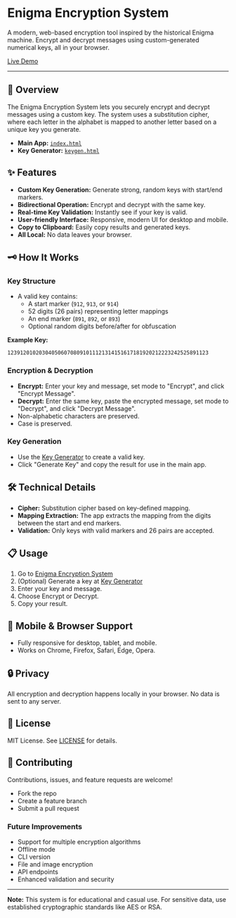 # Enigma Encryption System

A modern, web-based encryption tool inspired by the historical Enigma machine. Encrypt and decrypt messages using custom-generated numerical keys, all in your browser.

[Live Demo](https://naeemsadik.github.io/Enigma/index.html)

---

## 🚀 Overview

The Enigma Encryption System lets you securely encrypt and decrypt messages using a custom key. The system uses a substitution cipher, where each letter in the alphabet is mapped to another letter based on a unique key you generate.

- **Main App:** [`index.html`](index.html)
- **Key Generator:** [`keygen.html`](keygen.html)

## ✨ Features

- **Custom Key Generation:** Generate strong, random keys with start/end markers.
- **Bidirectional Operation:** Encrypt and decrypt with the same key.
- **Real-time Key Validation:** Instantly see if your key is valid.
- **User-friendly Interface:** Responsive, modern UI for desktop and mobile.
- **Copy to Clipboard:** Easily copy results and generated keys.
- **All Local:** No data leaves your browser.

## 🗝️ How It Works

### Key Structure

- A valid key contains:
  - A start marker (`912`, `913`, or `914`)
  - 52 digits (26 pairs) representing letter mappings
  - An end marker (`891`, `892`, or `893`)
  - Optional random digits before/after for obfuscation

**Example Key:**
```
1239120102030405060708091011121314151617181920212223242525891123
```

### Encryption & Decryption

- **Encrypt:** Enter your key and message, set mode to "Encrypt", and click "Encrypt Message".
- **Decrypt:** Enter the same key, paste the encrypted message, set mode to "Decrypt", and click "Decrypt Message".
- Non-alphabetic characters are preserved.
- Case is preserved.

### Key Generation

- Use the [Key Generator](keygen.html) to create a valid key.
- Click "Generate Key" and copy the result for use in the main app.

## 🛠️ Technical Details

- **Cipher:** Substitution cipher based on key-defined mapping.
- **Mapping Extraction:** The app extracts the mapping from the digits between the start and end markers.
- **Validation:** Only keys with valid markers and 26 pairs are accepted.

## 📋 Usage

1. Go to [Enigma Encryption System](https://naeemsadik.github.io/Enigma/index.html)
2. (Optional) Generate a key at [Key Generator](https://naeemsadik.github.io/Enigma/keygen.html)
3. Enter your key and message.
4. Choose Encrypt or Decrypt.
5. Copy your result.

## 📱 Mobile & Browser Support

- Fully responsive for desktop, tablet, and mobile.
- Works on Chrome, Firefox, Safari, Edge, Opera.

## 🔒 Privacy

All encryption and decryption happens locally in your browser. No data is sent to any server.

## 📄 License

MIT License. See [LICENSE](LICENSE) for details.

## 🤝 Contributing

Contributions, issues, and feature requests are welcome!

- Fork the repo
- Create a feature branch
- Submit a pull request

### Future Improvements

- Support for multiple encryption algorithms
- Offline mode
- CLI version
- File and image encryption
- API endpoints
- Enhanced validation and security

---

**Note:** This system is for educational and casual use. For sensitive data, use established cryptographic standards like AES or RSA.
